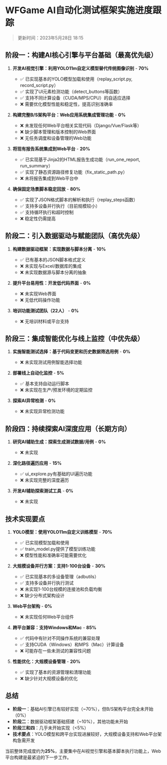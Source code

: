 # WFGame AI自动化测试框架实施进度跟踪

> 更新时间：2023年5月28日 18:15

## 阶段一：构建AI核心引擎与平台基础（最高优先级）

1. **开发AI视觉引擎：利用YOLO11m自定义模型替代传统图像识别** - **70%**
   - ✅ 已实现基本的YOLO模型加载和使用（replay_script.py, record_script.py）
   - ✅ 实现了UI元素检测功能（detect_buttons等函数）
   - ✅ 支持不同计算设备（CUDA/MPS/CPU）的自适应选择
   - ❌ 需要优化模型性能和稳定性，提高识别准确率

2. **构建完整B/S架构平台：Web应用系统集成管理功能** - **0%**
   - ❌ 未发现任何Web平台相关实现代码（Django/Vue/Flask等）
   - ❌ 缺少脚本管理和版本控制的Web界面
   - ❌ 无任务调度和设备管理的Web功能

3. **将现有报告系统集成到Web平台** - **20%**
   - ✅ 已实现基于Jinja2的HTML报告生成功能（run_one_report, run_summary）
   - ✅ 实现了静态资源路径修复功能（fix_static_path.py）
   - ❌ 未将报告集成到Web平台中

4. **确保固定场景脚本稳定回放** - **80%**
   - ✅ 实现了JSON格式脚本的解析和执行（replay_steps函数）
   - ✅ 支持多设备并行执行（目前规模较小）
   - ✅ 支持循环执行和超时控制
   - ❌ 稳定性仍需提高

## 阶段二：引入数据驱动与赋能团队（高优先级）

1. **构建数据驱动框架：实现数据与脚本分离** - **10%**
   - ✅ 已有基本的JSON脚本格式定义
   - ❌ 未实现与Excel/数据库的集成
   - ❌ 未实现数据源与脚本分离的抽象

2. **提升平台易用性：开发低代码界面** - **0%**
   - ❌ 未实现Web界面
   - ❌ 无低代码操作功能

3. **培训功能测试团队（22人）** - **0%**
   - ❌ 无培训材料或平台支持

## 阶段三：集成智能优化与线上监控（中优先级）

1. **实施智能测试选择：基于代码变更和历史数据筛选用例** - **0%**
   - ❌ 未实现测试用例智能选择功能

2. **部署线上自动化监控** - **5%**
   - ✅ 基本支持自动运行脚本
   - ❌ 未实现在生产/预发环境的定期监控

3. **探索AI异常检测** - **0%**
   - ❌ 未实现异常检测功能

## 阶段四：持续探索AI深度应用（长期方向）

1. **研究AI辅助生成：探索生成测试数据/用例** - **0%**
   - ❌ 未实现

2. **深化路径遍历应用** - **15%**
   - ✅ ui_explore.py有基础的UI遍历功能
   - ❌ 未实现完整的深度遍历

3. **开发AI辅助探索测试工具** - **0%**
   - ❌ 未实现

## 技术实现要点

1. **YOLO模型：使用YOLO11m自定义训练模型** - **70%**
   - ✅ 已实现模型加载和使用
   - ✅ train_model.py提供了模型训练功能
   - ❌ 模型性能和准确率可能需要优化

2. **大规模设备并行方案：支持1-100台设备** - **30%**
   - ✅ 已实现基本的多设备管理（adbutils）
   - ✅ 支持多设备并行执行测试
   - ❌ 未实现1-100台规模的连接池和负载均衡
   - ❌ 缺少分布式架构设计

3. **Web平台架构** - **0%**
   - ❌ 未实现任何Web平台组件

4. **跨平台兼容：支持Windows和Mac** - **85%**
   - ✅ 代码中有针对不同操作系统的兼容处理
   - ✅ 支持CUDA（Windows）和MPS（Mac）计算设备
   - ❌ 可能存在一些未测试的兼容性问题

5. **性能优化：大规模设备管理** - **20%**
   - ✅ 实现了基本的资源管理和清理功能
   - ❌ 缺少针对大规模设备的优化

## 总结

- **阶段一**：基础AI引擎已有较好实现（~70%），但B/S架构平台完全未开始（0%）
- **阶段二**：数据驱动框架基础搭建（~10%），其他功能未开始
- **阶段三和四**：几乎未开始实现（<5%）
- **技术要点**：YOLO模型和跨平台实现进展较好，大规模设备支持和Web平台架构急需开发

当前整体完成度约为**25%**，主要集中在AI视觉引擎和基本脚本执行功能上，Web平台构建是最紧迫的下一步工作。 